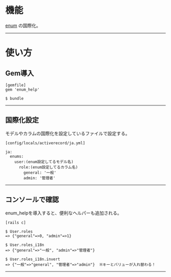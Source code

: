 # 機能
[enum](https://github.com/Tarara33/TIL/blob/main/Rails/Model/%E3%83%A1%E3%83%A2/enum.md) の国際化。
***

# 使い方
## Gem導入
~~~
[gemfile]
gem 'enum_help'

$ bundle
~~~
***

## 国際化設定
モデルやカラムの国際化を設定しているファイルで設定する。
~~~
[config/locals/activerecord/ja.yml]

ja:
  enums:
    user:(enum設定してるモデル名)
      role:(enum設定してるカラム名)
        general: '一般'
        admin: '管理者'
~~~
***

## コンソールで確認
enum_helpを導入すると、便利なヘルパーも追加される。
~~~
[rails c]

$ User.roles
=> {"general"=>0, "admin"=>1}

$ User.roles_i18n
=> {"general"=>"一般", "admin"=>"管理者"}

$ User.roles_i18n.invert
=> {"一般"=>"general", "管理者"=>"admin"}  ※キーとバリューが入れ替わる！
~~~
***

